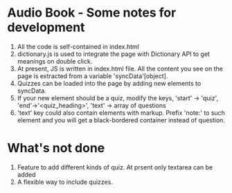 # Audio Book - Some notes for development
1. All the code is self-contained in index.html
2. dictionary.js is used to integrate the page with Dictionary API to get meanings on double click.
3. At present, JS is written in index.html file. All the content you see on the page is extracted from a variable 'syncData'[object].
4. Quizzes can be loaded into the page by adding new elements to syncData.
5. If your new element should be a quiz, modify the keys, 'start' -> 'quiz', 'end'->'<quiz_heading>', 'text' -> array of questions
6. 'text' key could also contain elements with markup. Prefix 'note:' to such element and you will get a black-bordered container instead of question.

# What's not done
1. Feature to add different kinds of quiz. At prsent only textarea can be added
2. A flexible way to include quizzes. 
